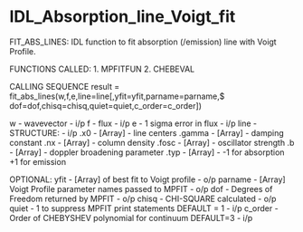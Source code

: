 # IDL_Absorption_line_Voigt_fit


FIT_ABS_LINES:
IDL function to fit absorption (/emission) line with Voigt Profile.

FUNCTIONS CALLED:
	1.	MPFITFUN
	2.	CHEBEVAL

CALLING SEQUENCE
result = fit_abs_lines(w,f,e,line=line[,yfit=yfit,parname=parname,$
											dof=dof,chisq=chisq,quiet=quiet,c_order=c_order])

w 									- wavevector								- i/p
f 									- flux											- i/p
e 									- 1 sigma error in flux			- i/p
line 								- STRUCTURE:								- i/p
	.x0			- [Array] - line centers
	.gamma 	- [Array] - damping constant
	.nx 		- [Array] - column density
	.fosc		- [Array] - oscillator strength
	.b 			- [Array] - doppler broadening
											parameter
	.typ		- [Array] - -1 for absorption
	 										+1 for emission

OPTIONAL:
	yfit 							- [Array] of best fit to
											Voigt profile							- o/p
	parname						- [Array] Voigt Profile
											parameter names passed
											to MPFIT									- o/p
	dof								- Degrees of Freedom
											returned by MPFIT					- o/p
	chisq							- CHI-SQUARE calculated			- o/p
	quiet							- 1 to suppress
	 										MPFIT print statements
											DEFAULT = 1								- i/p
	c_order						- Order of CHEBYSHEV
											polynomial for
											continuum DEFAULT=3				- i/p
